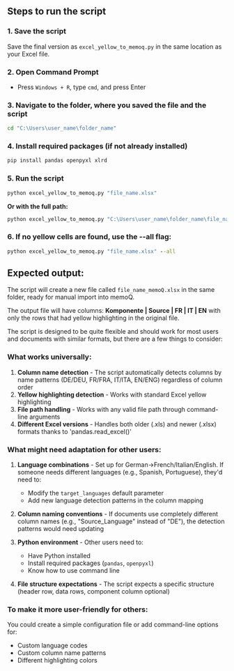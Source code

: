 ## **Steps to run the script**

### **1. Save the script**
Save the final version as `excel_yellow_to_memoq.py` in the same location as your Excel file.

### **2. Open Command Prompt**
- Press `Windows + R`, type `cmd`, and press Enter

### **3. Navigate to the folder, where you saved the file and the script**
```cmd
cd "C:\Users\user_name\folder_name"
```

### **4. Install required packages** (if not already installed)
```cmd
pip install pandas openpyxl xlrd
```

### **5. Run the script**
```cmd
python excel_yellow_to_memoq.py "file_name.xlsx"
```

**Or with the full path:**
```cmd
python excel_yellow_to_memoq.py "C:\Users\user_name\folder_name\file_name.xlsx"
```

### **6. If no yellow cells are found, use the --all flag:**
```cmd
python excel_yellow_to_memoq.py "file_name.xlsx" --all
```

## **Expected output:**
The script will create a new file called `file_name_memoQ.xlsx` in the same folder, ready for manual import into memoQ.

The output file will have columns: **Komponente | Source | FR | IT | EN** with only the rows that had yellow highlighting in the original file.

The script is designed to be quite flexible and should work for most users and documents with similar formats, but there are a few things to consider:

### **What works universally:**

1. **Column name detection** - The script automatically detects columns by name patterns (DE/DEU, FR/FRA, IT/ITA, EN/ENG) regardless of column order
2. **Yellow highlighting detection** - Works with standard Excel yellow highlighting
3. **File path handling** - Works with any valid file path through command-line arguments
4. **Different Excel versions** - Handles both older (.xls) and newer (.xlsx) formats thanks to 'pandas.read_excel()'

### **What might need adaptation for other users:**

1. **Language combinations** - Set up for German→French/Italian/English. If someone needs different languages (e.g., Spanish, Portuguese), they'd need to:
   - Modify the `target_languages` default parameter
   - Add new language detection patterns in the column mapping

2. **Column naming conventions** - If documents use completely different column names (e.g., "Source_Language" instead of "DE"), the detection patterns would need updating

3. **Python environment** - Other users need to:
   - Have Python installed
   - Install required packages (`pandas`, `openpyxl`)
   - Know how to use command line

4. **File structure expectations** - The script expects a specific structure (header row, data rows, component column optional)

### **To make it more user-friendly for others:**

You could create a simple configuration file or add command-line options for:
- Custom language codes
- Custom column name patterns
- Different highlighting colors
